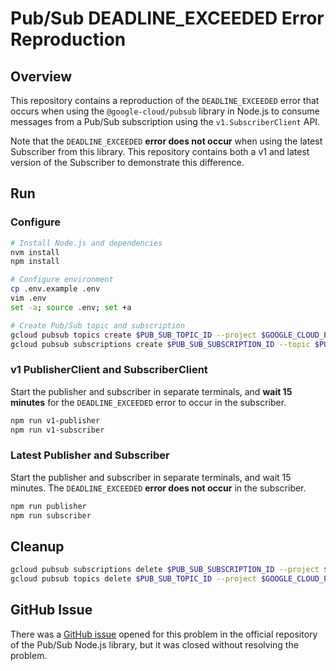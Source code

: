 # Pub/Sub DEADLINE_EXCEEDED Error Reproduction

## Overview

This repository contains a reproduction of the `DEADLINE_EXCEEDED` error that
occurs when using the `@google-cloud/pubsub` library in Node.js to consume
messages from a Pub/Sub subscription using the `v1.SubscriberClient` API.

Note that the `DEADLINE_EXCEEDED` **error does not occur** when using the
latest Subscriber from this library. This repository contains both a v1 and
latest version of the Subscriber to demonstrate this difference.

## Run

### Configure

```sh
# Install Node.js and dependencies
nvm install
npm install

# Configure environment
cp .env.example .env
vim .env
set -a; source .env; set +a

# Create Pub/Sub topic and subscription
gcloud pubsub topics create $PUB_SUB_TOPIC_ID --project $GOOGLE_CLOUD_PROJECT
gcloud pubsub subscriptions create $PUB_SUB_SUBSCRIPTION_ID --topic $PUB_SUB_TOPIC_ID
```

### v1 PublisherClient and SubscriberClient

Start the publisher and subscriber in separate terminals, and **wait 15 minutes**
for the `DEADLINE_EXCEEDED` error to occur in the subscriber.

```sh
npm run v1-publisher
npm run v1-subscriber
```

### Latest Publisher and Subscriber

Start the publisher and subscriber in separate terminals, and wait 15 minutes.
The `DEADLINE_EXCEEDED` **error does not occur** in the subscriber.

```sh
npm run publisher
npm run subscriber
```

## Cleanup

```sh
gcloud pubsub subscriptions delete $PUB_SUB_SUBSCRIPTION_ID --project $GOOGLE_CLOUD_PROJECT
gcloud pubsub topics delete $PUB_SUB_TOPIC_ID --project $GOOGLE_CLOUD_PROJECT
```

## GitHub Issue

There was a [GitHub issue](https://github.com/googleapis/nodejs-pubsub/issues/1135) opened for
this problem in the official repository of the Pub/Sub Node.js library, but it was closed without
resolving the problem.
